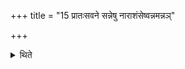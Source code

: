+++
title = "15 प्रातःसवने सन्नेषु नाराशंसेष्वन्नमन्नञ्"

+++

<details><summary>थिते</summary>

15. At the time of the morning-pressing, after the Narāśaṁsa-cups are deposited, (the Adhvaryu) offers all types of food (in the fire).  
</details>
